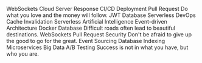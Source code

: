 WebSockets Cloud Server Response CI/CD Deployment Pull Request Do what you love and the money will follow. JWT Database Serverless
DevOps Cache Invalidation Serverless Artificial Intelligence Event-driven Architecture Docker Database Difficult roads often lead to beautiful destinations. WebSockets
Pull Request Security Don't be afraid to give up the good to go for the great. Event Sourcing Database Indexing Microservices Big Data A/B Testing Success is not in what you have, but who you are.
